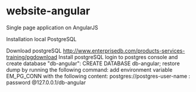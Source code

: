 # website-angular
Single page application on AngularJS

Installation local PostgreSQL

Download postgreSQL http://www.enterprisedb.com/products-services-training/pgdownload
Install postgreSQL
login to postgres console and create database "db-angular":
CREATE DATABASE db-angular;
restore dump by running the following command:
add environment variable EM_PG_CONN with the following content:
postgres://postgres-user-name : password @127.0.0.1/db-angular